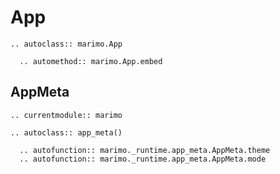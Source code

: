 # App

```{eval-rst}
.. autoclass:: marimo.App

  .. automethod:: marimo.App.embed
```

## AppMeta

```{eval-rst}
.. currentmodule:: marimo

.. autoclass:: app_meta()

  .. autofunction:: marimo._runtime.app_meta.AppMeta.theme
  .. autofunction:: marimo._runtime.app_meta.AppMeta.mode
```
